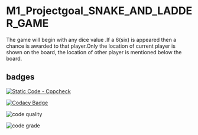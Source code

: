# M1_Projectgoal_SNAKE_AND_LADDER_GAME
The game will begin with any dice value .If a 6(six) is appeared then a chance is awarded to that player.Only the location of current player is shown on the board, the location of other player is mentioned below the board.

## badges

[![Static Code - Cppcheck](https://github.com/GANGATHARUN/M1_Projectgoal_SNAKE_AND_LADDER_GAME/actions/workflows/check.yml/badge.svg)](https://github.com/GANGATHARUN/M1_Projectgoal_SNAKE_AND_LADDER_GAME/actions/workflows/check.yml)

[![Codacy Badge](https://app.codacy.com/project/badge/Grade/f800db51629b4c48b57c5d6ed1684746)](https://www.codacy.com/gh/GANGATHARUN/M1_Projectgoal_SNAKE_AND_LADDER_GAME/dashboard?utm_source=github.com&amp;utm_medium=referral&amp;utm_content=GANGATHARUN/M1_Projectgoal_SNAKE_AND_LADDER_GAME&amp;utm_campaign=Badge_Grade)

![code quality](https://api.codiga.io/project/31114/score/svg)

![code grade](https://api.codiga.io/project/31114/status/svg)
